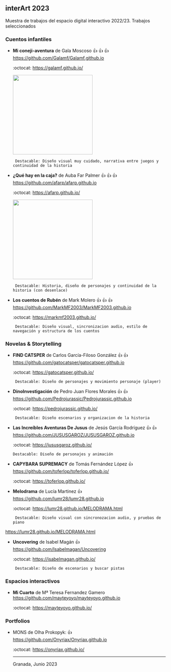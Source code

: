 ## interArt 2023

Muestra de trabajos del espacio digital interactivo 2022/23. Trabajos seleccionados







### Cuentos infantiles


   
* **Mi coneji-aventura** de Gala Moscoso  :+1: :+1: :+1:   https://github.com/Galamf/Galamf.github.io

   :octocat: https://galamf.github.io/
        
    <img src="https://github.com/Galamf/Galamf.github.io/assets/134587946/14762507-7672-45a3-8f80-32032487600b" width="250" >


       Destacable: Diseño visual muy cuidado, narrativa entre juegos y continuidad de la historia 
 

* **¿Qué hay en la caja?** de Auba Far Palmer :+1: :+1: :+1:  https://github.com/afarp/afarp.github.io

   :octocat: https://afarp.github.io/

     <img src="https://github.com/afarp/afarp.github.io/assets/134588146/86df0cc3-8849-4ce4-8312-63811e8741ca" width="250" >
 
       Destacable: Historia, diseño de personajes y continuidad de la historia (con desenlace)  
   
 
* **Los cuentos de Rubén** de Mark Molero :+1: :+1: :+1:   https://github.com/MarkMF2003/MarkMF2003.github.io

   :octocat: https://markmf2003.github.io/

     
       Destacable: Diseño visual, sincronizacion audio, estilo de navegación y estructura de los cuentos 
      


### Novelas & Storytelling



* **FIND CATSPER** de Carlos García-Filoso González  :+1: :+1: https://github.com/gatocatsper/gatocatsper.github.io

   :octocat: https://gatocatsper.github.io/

      
       Destacable: Diseño de personajes y movimiento personaje (player)
   

* **DinoInvestigación** de Pedro Juan Flores Morales :+1: :+1: https://github.com/Pedrojurassic/Pedrojurassic.github.io

   :octocat: https://pedrojurassic.github.io/

      
       Destacable: Diseño escenarios y organizacion de la historia 
   



*  **Las Increíbles Aventuras De Jusus** de Jesús García Rodríguez  :+1: :+1:  https://github.com/JUSUSGAROZ/JUSUSGAROZ.github.io
 
      :octocat:   https://jususgaroz.github.io/
      
       Destacable: Diseño de personajes y animación
   
   
   
* **CAPYBARA SUPREMACY** de Tomás Fernández López :+1:  https://github.com/toferlop/toferlop.github.io/


   :octocat: https://toferlop.github.io/
   
 
 
* **Melodrama** de Lucía Martinez  :+1:  https://github.com/lumr28/lumr28.github.io

   :octocat:  https://lumr28.github.io/MELODRAMA.html
   
      
       Destacable: Diseño visual con sincronozacion audio, y pruebas de piano  
  
 
 
 https://lumr28.github.io/MELODRAMA.html
   
* **Uncovering** de  Isabel Magán :+1:  https://github.com/Isabelmagan/Uncovering

   :octocat: https://isabelmagan.github.io/

     
       Destacable: Diseño de escenarios y buscar pistas
   
   


### Espacios interactivos 


*  **Mi Cuarto** de Mª Teresa Fernandez Gamero   https://github.com/mayteyoyo/mayteyoyo.github.io

   :octocat: https://mayteyoyo.github.io/









### Portfolios

* MONS de Olha Prokopyk:   :+1: https://github.com/Onyriax/Onyriax.github.io 

  :octocat: https://onyriax.github.io/
 
  
  ----
  
  
  Granada, Junio 2023
  
